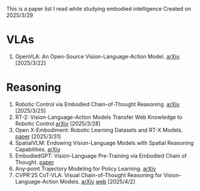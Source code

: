 This is a paper list I read while studying embodied intelligence
Created on 2025/3/29

# VLAs
1. OpenVLA: An Open-Source Vision-Language-Action Model. [arXiv](https://arxiv.org/pdf/2406.09246). [2025/3/22]

# Reasoning
1. Robotic Control via Embodied Chain-of-Thought Reasoning. [arXiv](https://arxiv.org/pdf/2407.08693) [2025/3/25]
2. RT-2: Vision-Language-Action Models Transfer Web Knowledge to Robotic Control [arXiv](https://arxiv.org/pdf/2307.15818) [2025/3/28]
3. Open X-Embodiment: Robotic Learning Datasets and RT-X Models. [paper](https://openreview.net/pdf?id=zraBtFgxT0) [2025/3/31]
4. SpatialVLM: Endowing Vision-Language Models with Spatial Reasoning Capabilities. [arXiv](https://arxiv.org/pdf/2401.12168)
5. EmbodiedGPT: Vision-Language Pre-Training via Embodied Chain of Thought. [paper](https://proceedings.neurips.cc/paper_files/paper/2023/file/4ec43957eda1126ad4887995d05fae3b-Paper-Conference.pdf)
6. Any-point Trajectory Modeling for Policy Learning. [arXiv](https://arxiv.org/pdf/2401.00025)
7. CVPR'25 CoT-VLA: Visual Chain-of-Thought Reasoning for Vision-Language-Action Models. [arXiv](https://arxiv.org/pdf/2503.22020) [web](https://cot-vla.github.io/) [2025/4/2]

